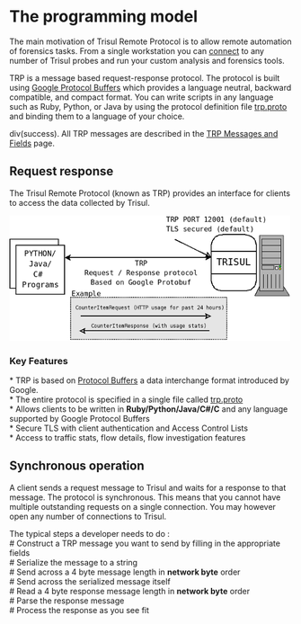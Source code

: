 # The programming model

The main motivation of Trisul Remote Protocol is to allow remote
automation of forensics tasks. From a single workstation you can
[connect](/docs/trp/) to any number of Trisul probes and run
your custom analysis and forensics tools.

TRP is a message based request-response protocol. The protocol is built
using [Google Protocol Buffers](//code.google.com/p/protobuf) which
provides a language neutral, backward compatible, and compact format.
You can write scripts in any language such as Ruby, Python, or Java by
using the protocol definition file [trp.proto](/docs/ref/trpproto)
and binding them to a language of your choice.

div(success). All TRP messages are described in the [TRP Messages and
Fields](/docs/ref/trpproto) page.

## Request response

The Trisul Remote Protocol (known as TRP) provides an interface for
clients to access the data collected by Trisul.

![](images/intro.png)

### Key Features

\* TRP is based on [Protocol Buffers](//code.google.com/p/protobuf/) a
data interchange format introduced by Google.  
\* The entire protocol is specified in a single file called
[trp.proto](/docs/ref/trpproto)  
\* Allows clients to be written in **Ruby/Python/Java/C#/C** and any
language supported by Google Protocol Buffers  
\* Secure TLS with client authentication and Access Control Lists  
\* Access to traffic stats, flow details, flow investigation features

## Synchronous operation

A client sends a request message to Trisul and waits for a response to
that message. The protocol is synchronous. This means that you cannot
have multiple outstanding requests on a single connection. You may
however open any number of connections to Trisul.

The typical steps a developer needs to do :  
\# Construct a TRP message you want to send by filling in the
appropriate fields  
\# Serialize the message to a string  
\# Send across a 4 byte message length in **network byte** order  
\# Send across the serialized message itself  
\# Read a 4 byte response message length in **network byte** order  
\# Parse the response message  
\# Process the response as you see fit
